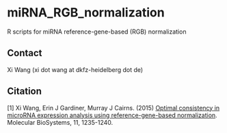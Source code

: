 # miRNA_RGB_normalization
R scripts for miRNA reference-gene-based (RGB) normalization


## Contact
Xi Wang (xi dot wang at dkfz-heidelberg dot de)

## Citation
[1] Xi Wang, Erin J Gardiner, Murray J Cairns. (2015) [Optimal consistency in microRNA
expression analysis using reference-gene-based normalization](https://www.ncbi.nlm.nih.gov/pubmed/25797570). 
Molecular BioSystems, 11, 1235-1240.
